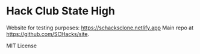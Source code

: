 # Hack Club State High

Website for testing purposes: https://schacksclone.netlify.app 
Main repo at https://github.com/SCHacks/site.

MIT License
